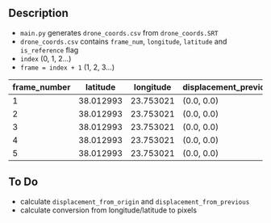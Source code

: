 ## Description
- `main.py` generates `drone_coords.csv` from `drone_coords.SRT`
- `drone_coords.csv` contains `frame_num`, `longitude`, `latitude` and `is_reference` flag
- `index` (0, 1, 2...)
- `frame = index + 1` (1, 2, 3...)

|frame_number|latitude |longitude|displacement_previous|latitude_pixels|longitude_pixels|displacement_previous_pixels|is_reference|
|------------|---------|---------|---------------------|---------------|----------------|----------------------------|------------|
|1           |38.012993|23.753021|(0.0, 0.0)               |               |                |                            |True        |
|2           |38.012993|23.753021|(0.0, 0.0)           |               |                |                            |False       |
|3           |38.012993|23.753021|(0.0, 0.0)           |               |                |                            |False       |
|4           |38.012993|23.753021|(0.0, 0.0)           |               |                |                            |False       |
|5           |38.012993|23.753021|(0.0, 0.0)           |               |                |                            |False       |

## To Do
- calculate `displacement_from_origin` and `displacement_from_previous`
- calculate conversion from longitude/latitude to pixels
